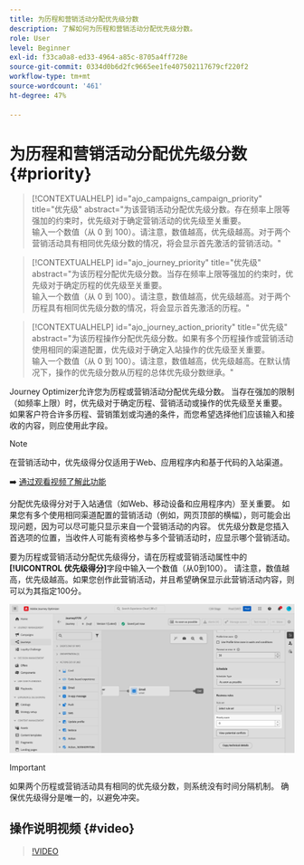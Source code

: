 ```yaml
---
title: 为历程和营销活动分配优先级分数
description: 了解如何为历程和营销活动分配优先级分数。
role: User
level: Beginner
exl-id: f33ca0a8-ed33-4964-a85c-8705a4ff728e
source-git-commit: 0334d0b6d2fc9665ee1fe407502117679cf220f2
workflow-type: tm+mt
source-wordcount: '461'
ht-degree: 47%

---
```


# 为历程和营销活动分配优先级分数 {#priority}

>[!CONTEXTUALHELP]
>id="ajo_campaigns_campaign_priority"
>title="优先级"
>abstract="为该营销活动分配优先级分数。存在频率上限等强加的约束时，优先级对于确定营销活动的优先级至关重要。</br>输入一个数值（从 0 到 100）。请注意，数值越高，优先级越高。对于两个营销活动具有相同优先级分数的情况，将会显示首先激活的营销活动。"

>[!CONTEXTUALHELP]
>id="ajo_journey_priority"
>title="优先级"
>abstract="为该历程分配优先级分数。当存在频率上限等强加的约束时，优先级对于确定历程的优先级至关重要。</br>输入一个数值（从 0 到 100）。请注意，数值越高，优先级越高。对于两个历程具有相同优先级分数的情况，将会显示首先激活的历程。"

>[!CONTEXTUALHELP]
>id="ajo_journey_action_priority"
>title="优先级"
>abstract="为该历程操作分配优先级分数。如果有多个历程操作或营销活动使用相同的渠道配置，优先级对于确定入站操作的优先级至关重要。</br>输入一个数值（从 0 到 100）。请注意，数值越高，优先级越高。在默认情况下，操作的优先级分数从历程的总体优先级分数继承。"

Journey Optimizer允许您为历程或营销活动分配优先级分数。 当存在强加的限制（如频率上限）时，优先级对于确定历程、营销活动或操作的优先级至关重要。 如果客户符合许多历程、营销策划或沟通的条件，而您希望选择他们应该输入和接收的内容，则应使用此字段。

>[!NOTE]
>
>在营销活动中，优先级得分仅适用于Web、应用程序内和基于代码的入站渠道。

➡️ [通过观看视频了解此功能](#video)

分配优先级得分对于入站通信（如Web、移动设备和应用程序内）至关重要。 如果您有多个使用相同渠道配置的营销活动（例如，网页顶部的横幅），则可能会出现问题，因为可以尽可能只显示来自一个营销活动的内容。 优先级分数是您插入首选项的位置，当收件人可能有资格参与多个营销活动时，应显示哪个营销活动。

要为历程或营销活动分配优先级得分，请在历程或营销活动属性中的&#x200B;**[!UICONTROL 优先级得分]**&#x200B;字段中输入一个数值（从0到100）。 请注意，数值越高，优先级越高。如果您创作此营销活动，并且希望确保显示此营销活动内容，则可以为其指定100分。

![](assets/priority-score.png)

>[!IMPORTANT]
>
>如果两个历程或营销活动具有相同的优先级分数，则系统没有时间分隔机制。 确保优先级得分是唯一的，以避免冲突。

## 操作说明视频 {#video}

>[!VIDEO](https://video.tv.adobe.com/v/3435529?quality=12)
